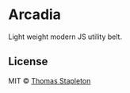 # Arcadia
Light weight modern JS utility belt.

## License

MIT © [Thomas Stapleton](https://github.com/tomsta93)
